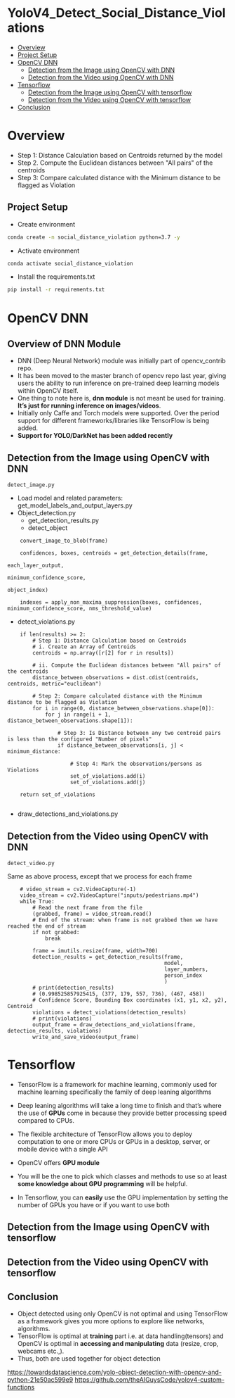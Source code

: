 # YoloV4_Detect_Social_Distance_Violations
* [Overview](#overview)
* [Project Setup](#project-setup)
* [OpenCV DNN](#opencv-dnn)
  * [Detection from the Image using OpenCV with DNN](#detection-from-the-image-using-opencv-with-dnn)
  * [Detection from the Video using OpenCV with DNN](#detection-from-the-video-using-opencv-with-dnn)
* [Tensorflow](#tensorflow)
  * [Detection from the Image using OpenCV with tensorflow](#detection-from-the-image-using-opencv-with-tensorflow)
  * [Detection from the Video using OpenCV with tensorflow](#detection-from-the-video-using-opencv-with-tensorflow)
* [Conclusion](#conclusion)

# Overview
* Step 1: Distance Calculation based on Centroids returned by the model
* Step 2. Compute the Euclidean distances between "All pairs" of the centroids
* Step 3: Compare calculated distance with the Minimum distance to be flagged as Violation

## Project Setup 
* Create environment
```bash
conda create -n social_distance_violation python=3.7 -y
```
* Activate environment
```bash
conda activate social_distance_violation
```
* Install the requirements.txt
```bash
pip install -r requirements.txt
```

# OpenCV DNN
## Overview of DNN Module
* DNN (Deep Neural Network) module was initially part of opencv_contrib repo. 
* It has been moved to the master branch of opencv repo last year, giving users the ability to run inference on pre-trained deep learning models within OpenCV itself.
* One thing to note here is, **dnn module** is not meant be used for training. **It’s just for running inference on images/videos**.
* Initially only Caffe and Torch models were supported. Over the period support for different frameworks/libraries like TensorFlow is being added.
* **Support for YOLO/DarkNet has been added recently**

## Detection from the Image using OpenCV with DNN
```
detect_image.py
```
* Load model and related parameters: get_model_labels_and_output_layers.py
* Object_detection.py
  * get_detection_results.py
  * detect_object
```
    convert_image_to_blob(frame)

    confidences, boxes, centroids = get_detection_details(frame,
                                                          each_layer_output,
                                                          minimum_confidence_score,
                                                          object_index)
                                                          
    indexes = apply_non_maxima_suppression(boxes, confidences, minimum_confidence_score, nms_threshold_value)
```
* detect_violations.py
```
    if len(results) >= 2:
        # Step 1: Distance Calculation based on Centroids
        # i. Create an Array of Centroids
        centroids = np.array([r[2] for r in results])

        # ii. Compute the Euclidean distances between "All pairs" of the centroids
        distance_between_observations = dist.cdist(centroids, centroids, metric="euclidean")

        # Step 2: Compare calculated distance with the Minimum distance to be flagged as Violation
        for i in range(0, distance_between_observations.shape[0]):
            for j in range(i + 1, distance_between_observations.shape[1]):

                # Step 3: Is Distance between any two centroid pairs is less than the configured "Number of pixels"
                if distance_between_observations[i, j] < minimum_distance:

                    # Step 4: Mark the observations/persons as Violations
                    set_of_violations.add(i)
                    set_of_violations.add(j)

    return set_of_violations
    
 ```
* draw_detections_and_violations.py
 
 ## Detection from the Video using OpenCV with DNN
```
detect_video.py
```
Same as above process, except that we process for each frame
```
    # video_stream = cv2.VideoCapture(-1)
    video_stream = cv2.VideoCapture("inputs/pedestrians.mp4")
    while True:
        # Read the next frame from the file
        (grabbed, frame) = video_stream.read()
        # End of the stream: when frame is not grabbed then we have reached the end of stream
        if not grabbed:
            break

        frame = imutils.resize(frame, width=700)
        detection_results = get_detection_results(frame,
                                                  model,
                                                  layer_numbers,
                                                  person_index
                                                  )
        # print(detection_results)
        # (0.998525857925415, (377, 179, 557, 736), (467, 458))
        # Confidence Score, Bounding Box coordinates (x1, y1, x2, y2), Centroid
        violations = detect_violations(detection_results)
        # print(violations)
        output_frame = draw_detections_and_violations(frame, detection_results, violations)
        write_and_save_video(output_frame)
```
# Tensorflow
* TensorFlow is a framework for machine learning, commonly used for machine learning specifically the family of deep leaning algorithms
* Deep leaning algorithms will take a long time to finish and that’s where the use of **GPUs** come in because they provide better processing speed compared to CPUs. 
* The flexible architecture of TensorFlow allows you to deploy computation to one or more CPUs or GPUs in a desktop, server, or mobile device with a single API

* OpenCV offers **GPU module**
* You will be the one to pick which classes and methods to use so at least **some knowledge about GPU programming** will be helpful. 
* In Tensorflow, you can **easily** use the GPU implementation by setting the number of GPUs you have or if you want to use both

## Detection from the Image using OpenCV with tensorflow

## Detection from the Video using OpenCV with tensorflow

## Conclusion
* Object detected using only OpenCV is not optimal and using TensorFlow as a framework gives you more options to explore like networks, algorithms. 
* TensorFlow is optimal at **training** part i.e. at data handling(tensors) and OpenCV is optimal in **accessing and manipulating** data (resize, crop, webcams etc.,). 
* Thus, both are used together for object detection


https://towardsdatascience.com/yolo-object-detection-with-opencv-and-python-21e50ac599e9
https://github.com/theAIGuysCode/yolov4-custom-functions
